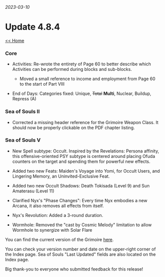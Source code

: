 _2023-03-10_
# Update 4.8.4

[<< Home](https://grimoireofheart.github.io)

### Core
* Activities: Re-wrote the entirety of Page 60 to better describe which Activities can be performed during blocks and sub-blocks. 
	* Moved a small reference to income and employment from Page 60 to the start of Part VIII

* End of Days: Categories fixed: Unique, ~~Total~~ **Multi**, Nuclear, Buildup, Repress (A)

### Sea of Souls II 
* Corrected a missing header reference for the Grimoire Weapon Class. It should now be properly clickable on the PDF chapter listing.

### Sea of Souls V
* New Spell subtype: Occult. Inspired by the Revelations: Persona affinity, this offensive-oriented PSY subtype is centered around placing Ofuda counters on the target and spending them for powerful new effects. 

* Added two new Feats: Maiden's Voyage into Yomi, for Occult Users, and Lingering Memory, an Uninvited-Exclusive Feat.

* Added two new Occult Shadows: Death Tokisada (Level 9) and Sun Amaterasu (Level 11) 

* Clarified Nyx's "Phase Changes": Every time Nyx embodies a new Arcana, it also removes all effects from itself.

* Nyx's Revolution: Added a 3-round duration.

* Wormhole: Removed the "cast by Cosmic Melody" limitation to allow Wormhole to synergize with Solar Flare 

You can find the current version of the Grimoire [here](https://github.com/grimoireofheart/grimoireofheart.github.io/raw/main/Resources/Grimoire%20of%20the%20Heart%20[Core%20Rulebook].pdf).

You can check your version number and date on the upper-right corner of the Index page. Sea of Souls "Last Updated" fields are also located on the Index page. 

Big thank-you to everyone who submitted feedback for this release!
